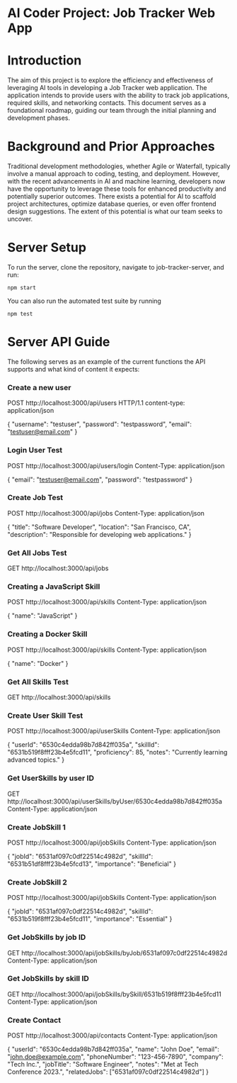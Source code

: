 # AI Coder Project: Job Tracker Web App

# Introduction
The aim of this project is to explore the efficiency and effectiveness of leveraging AI tools in developing a Job Tracker web application. The application intends to provide users with the ability to track job applications, required skills, and networking contacts. This document serves as a foundational roadmap, guiding our team through the initial planning and development phases.

# Background and Prior Approaches
Traditional development methodologies, whether Agile or Waterfall, typically involve a manual approach to coding, testing, and deployment. However, with the recent advancements in AI and machine learning, developers now have the opportunity to leverage these tools for enhanced productivity and potentially superior outcomes. There exists a potential for AI to scaffold project architectures, optimize database queries, or even offer frontend design suggestions. The extent of this potential is what our team seeks to uncover.

# Server Setup
To run the server, clone the repository, navigate to job-tracker-server, and run:

`npm start`

You can also run the automated test suite by running

`npm test`

# Server API Guide
The following serves as an example of the current functions the API supports and what kind of content it expects:

### Create a new user
POST http://localhost:3000/api/users HTTP/1.1
content-type: application/json

{
  "username": "testuser",
  "password": "testpassword",
  "email": "testuser@email.com"
}

### Login User Test
POST http://localhost:3000/api/users/login
Content-Type: application/json

{
  "email": "testuser@email.com",
  "password": "testpassword"
}

### Create Job Test
POST http://localhost:3000/api/jobs
Content-Type: application/json

{
    "title": "Software Developer",
    "location": "San Francisco, CA",
    "description": "Responsible for developing web applications."
}

### Get All Jobs Test
GET http://localhost:3000/api/jobs

### Creating a JavaScript Skill
POST http://localhost:3000/api/skills
Content-Type: application/json

{
    "name": "JavaScript"
}

### Creating a Docker Skill
POST http://localhost:3000/api/skills
Content-Type: application/json

{
    "name": "Docker"
}

### Get All Skills Test
GET http://localhost:3000/api/skills

### Create User Skill Test
POST http://localhost:3000/api/userSkills
Content-Type: application/json

{
    "userId": "6530c4edda98b7d842ff035a",
    "skillId": "6531b519f8fff23b4e5fcd11",
    "proficiency": 85,
    "notes": "Currently learning advanced topics."
}

### Get UserSkills by user ID
GET http://localhost:3000/api/userSkills/byUser/6530c4edda98b7d842ff035a
Content-Type: application/json

### Create JobSkill 1
POST http://localhost:3000/api/jobSkills
Content-Type: application/json

{
  "jobId": "6531af097c0df22514c4982d",
  "skillId": "6531b51df8fff23b4e5fcd13",
  "importance": "Beneficial"
}

### Create JobSkill 2
POST http://localhost:3000/api/jobSkills
Content-Type: application/json

{
  "jobId": "6531af097c0df22514c4982d",
  "skillId": "6531b519f8fff23b4e5fcd11",
  "importance": "Essential"
}

### Get JobSkills by job ID
GET http://localhost:3000/api/jobSkills/byJob/6531af097c0df22514c4982d
Content-Type: application/json

### Get JobSkills by skill ID
GET http://localhost:3000/api/jobSkills/bySkill/6531b519f8fff23b4e5fcd11
Content-Type: application/json

### Create Contact

POST http://localhost:3000/api/contacts
Content-Type: application/json

{   "userId": "6530c4edda98b7d842ff035a",
    "name": "John Doe",
    "email": "john.doe@example.com",
    "phoneNumber": "123-456-7890",
    "company": "Tech Inc.",
    "jobTitle": "Software Engineer",
    "notes": "Met at Tech Conference 2023.",
    "relatedJobs": ["6531af097c0df22514c4982d"]
}



